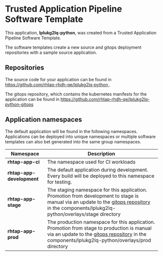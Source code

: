 # Trusted Application Pipeline Software Template

This application, **lplukg2lq-python**, was created from a Trusted Application Pipeline Software Template.

The software templates create a new source and gitops deployment repositories with a sample source application. 

## Repositories

The source code for your application can be found in [https://github.com/rhtap-rhdh-qe/lplukg2lq-python ](https://github.com/rhtap-rhdh-qe/lplukg2lq-python ).
 
The gitops repository, which contains the kubernetes manifests for the application can be found in 
[https://github.com/rhtap-rhdh-qe/lplukg2lq-python-gitops ](https://github.com/rhtap-rhdh-qe/lplukg2lq-python-gitops ) 

## Application namespaces 

The default application will be found in the following namespaces. Applications can be deployed into unique namespaces or multiple software templates can also bet generated into the same group namespaces.  

|  Namespace   |  Description   |  
| -------- | -------- |
| **rhtap-app-ci** | The namespace used for CI workloads |
| **rhtap-app-development** | The default application during development. Every build will be deployed to this namespace for testing. |
| **rhtap-app-stage** | The staging namespace for this application. Promotion from development to stage is manual via an update to the [gitops repository](https://github.com/rhtap-rhdh-qe/lplukg2lq-python-gitops ) in the components/lplukg2lq-python/overlays/stage directory |
| **rhtap-app-prod** | The production namespace for this application. Promotion from stage to production is manual via an update to the [gitops repository](https://github.com/rhtap-rhdh-qe/lplukg2lq-python-gitops ) in the components/lplukg2lq-python/overlays/prod directory |